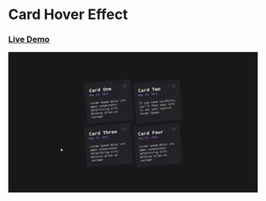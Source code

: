 # Card Hover Effect

### <a href="https://codepen.io/oguzhanuyanik-sr/full/ExROZXM">Live Demo</a>

<img alt="Git Hover Effect" src="https://raw.githubusercontent.com/oguzhanuyanik-sr/card-hover-effect/master/screenshot.gif" />
